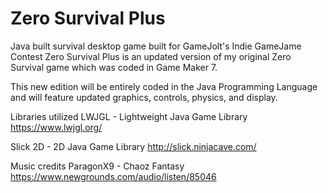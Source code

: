 # Zero Survival Plus
Java built survival desktop game built for GameJolt's Indie GameJame Contest
Zero Survival Plus is an updated version of my original Zero Survival game which was coded in
Game Maker 7.

This new edition will be entirely coded in the Java Programming Language and will feature 
updated graphics, controls, physics, and display.

Libraries utilized
LWJGL - Lightweight Java Game Library
https://www.lwjgl.org/

Slick 2D - 2D Java Game Library
http://slick.ninjacave.com/

Music credits
ParagonX9 - Chaoz Fantasy
https://www.newgrounds.com/audio/listen/85046

